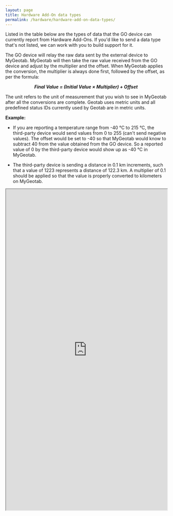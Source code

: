 ```yaml
---
layout: page
title: Hardware Add-On data types
permalink: /hardware/hardware-add-on-data-types/
---
```


Listed in the table below are the types of data that the GO device can currently report from Hardware Add-Ons. If you'd like to send a data type that's not listed, we can work with you to build support for it.

The GO device will relay the raw data sent by the external device to MyGeotab. MyGeotab will then take the raw value received from the GO device and adjust by the multiplier and the offset. When MyGeotab applies the conversion, the multiplier is always done first, followed by the offset, as per the formula:

<b><center><i>
Final Value = (Initial Value × Multiplier) + Offset
</i></center></b>

The unit refers to the unit of measurement that you wish to see in MyGeotab after all the conversions are complete. Geotab uses metric units and all predefined status IDs currently used by Geotab are in metric units.

**Example:**

- If you are reporting a temperature range from -40 °C to 215 °C, the third-party device would send values from 0 to 255 (can&#39;t send negative values). The offset would be set to -40 so that MyGeotab would know to subtract 40 from the value obtained from the GO device. So a reported value of 0 by the third-party device would show up as -40 °C in MyGeotab.

- The third-party device is sending a distance in 0.1 km increments, such that a value of 1223 represents a distance of 122.3 km. A multiplier of 0.1 should be applied so that the value is properly converted to kilometers on MyGeotab.

<iframe src="https://docs.google.com/spreadsheets/d/e/2PACX-1vT54KaQdRieFO2s-RhLBepqcgGTzDEt-vlNi76o99sMp3hEtshgv4fKt5AAFjT_SyUmebmUM8_qMU7H/pubhtml?gid=0&amp;single=true&amp;widget=false&amp;headers=false" width="100%" height="1000"></iframe>
